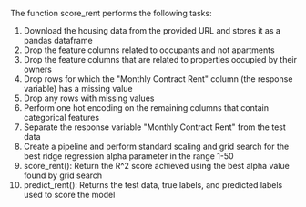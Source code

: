 The function score_rent performs the following tasks:

1) Download the housing data from the provided URL and stores it as a pandas dataframe
2) Drop the feature columns related to occupants and not apartments
3) Drop the feature columns that are related to properties occupied by their owners
4) Drop rows for which the "Monthly Contract Rent" column (the response variable) has a missing value
5) Drop any rows with missing values
6) Perform one hot encoding on the remaining columns that contain categorical features
7) Separate the response variable "Monthly Contract Rent" from the test data
8) Create a pipeline and perform standard scaling and grid search for the best ridge regression alpha parameter in the range 1-50
9) score_rent(): Return the R^2 score achieved using the best alpha value found by grid search
10) predict_rent(): Returns the test data, true labels, and predicted labels used to score the model
